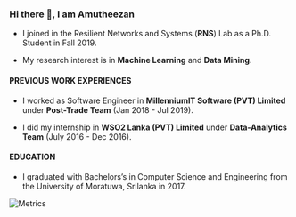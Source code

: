 ### Hi there 👋, I am Amutheezan

* I joined in the Resilient Networks and Systems (**RNS**) Lab as a Ph.D. Student in Fall 2019.

* My research interest is in **Machine Learning** and **Data Mining**. 

#### PREVIOUS WORK EXPERIENCES

* I worked as Software Engineer in **MillenniumIT Software (PVT) Limited** under **Post-Trade Team** (Jan 2018 - Jul 2019).

* I did my internship in **WSO2 Lanka (PVT) Limited** under **Data-Analytics Team** (July 2016 - Dec 2016).

#### EDUCATION

* I graduated with Bachelors’s in Computer Science and Engineering from the University of Moratuwa, Srilanka in 2017.

![Metrics](https://metrics.lecoq.io/amutheezan?template=classic&isocalendar=1&languages=1&introduction=1&habits=1&licenses=1&stars=1&contributors=1&topics=1&reactions=1&people=1&gists=1&followup=1&isocalendar.duration=half-year&languages.limit=8&languages.sections=most-used&languages.colors=github&languages.threshold=0%25&languages.indepth=false&languages.recent.load=300&languages.recent.days=14&introduction.title=true&habits.from=200&habits.days=14&habits.facts=true&habits.charts=false&licenses.ratio=false&licenses.legal=true&contributors.head=master&contributors.ignored=github-actions%5Bbot%5D%2C%20dependabot%5Bbot%5D%2C%20dependabot-preview%5Bbot%5D&contributors.contributions=false&stars.limit=4&topics.mode=starred&topics.sort=stars&topics.limit=15&reactions.limit=200&reactions.days=0&reactions.display=absolute&reactions.ignored=github-actions%5Bbot%5D%2C%20dependabot%5Bbot%5D%2C%20dependabot-preview%5Bbot%5D&people.limit=24&people.size=28&people.types=followers%2C%20following&people.identicons=false&people.shuffle=false&followup.sections=repositories&config.timezone=America%2FChicago)


<!--
**Amutheezan/Amutheezan** is a ✨ _special_ ✨ repository because its `README.md` (this file) appears on your GitHub profile.

Here are some ideas to get you started:

- 🔭 I’m currently working on ...
- 🌱 I’m currently learning ...
- 👯 I’m looking to collaborate on ...
- 🤔 I’m looking for help with ...
- 💬 Ask me about ...
- 📫 How to reach me: ...
- 😄 Pronouns: ...
- ⚡ Fun fact: ...
-->
